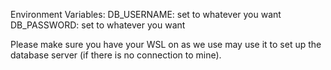Environment Variables:
DB_USERNAME: set to whatever you want
DB_PASSWORD: set to whatever you want

Please make sure you have your WSL on as we use may use it to set up the database server (if there is no connection to mine).
